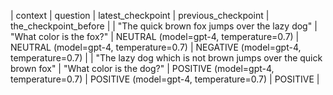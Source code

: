 | context | question | latest_checkpoint | previous_checkpoint | the_checkpoint_before |
| "The quick brown fox jumps over the lazy dog" | "What color is the fox?" | NEUTRAL (model=gpt-4, temperature=0.7) | NEUTRAL (model=gpt-4, temperature=0.7) | NEGATIVE (model=gpt-4, temperature=0.7) |
| "The lazy dog which is not brown jumps over the quick brown fox" | "What color is the dog?" | POSITIVE (model=gpt-4, temperature=0.7) | POSITIVE (model=gpt-4, temperature=0.7) | POSITIVE |